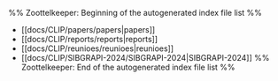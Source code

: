 %% Zoottelkeeper: Beginning of the autogenerated index file list  %%
-  [[docs/CLIP/papers/papers|papers]]
-  [[docs/CLIP/reports/reports|reports]]
-  [[docs/CLIP/reunioes/reunioes|reunioes]]
-  [[docs/CLIP/SIBGRAPI-2024/SIBGRAPI-2024|SIBGRAPI-2024]]
%% Zoottelkeeper: End of the autogenerated index file list  %%
